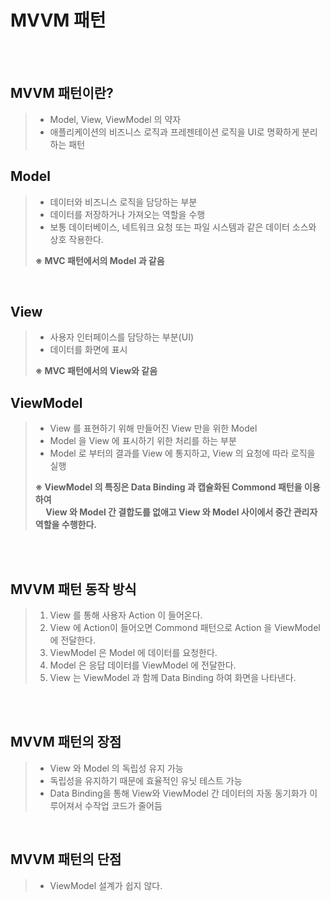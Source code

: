 # MVVM 패턴

&nbsp;   
&nbsp;

## MVVM 패턴이란?
> - Model, View, ViewModel 의 약자   
> - 애플리케이션의 비즈니스 로직과 프레젠테이션 로직을 UI로 명확하게 분리하는 패턴


## Model
> - 데이터와 비즈니스 로직을 담당하는 부분
> - 데이터를 저장하거나 가져오는 역할을 수행
> - 보통 데이터베이스, 네트워크 요청 또는 파일 시스템과 같은 데이터 소스와 상호 작용한다.    
> 
> **※ MVC 패턴에서의 Model 과 같음**

&nbsp;   

## View
> - 사용자 인터페이스를 담당하는 부분(UI)
> - 데이터를 화면에 표시
> 
> **※ MVC 패턴에서의 View와 같음**

## ViewModel
> - View 를 표현하기 위해 만들어진 View 만을 위한 Model
> - Model 을 View 에 표시하기 위한 처리를 하는 부분
> - Model 로 부터의 결과를 View 에 통지하고, View 의 요청에 따라 로직을 실행
> 
> **※ ViewModel 의 특징은 Data Binding 과 캡슐화된 Commond 패턴을 이용하여   
> &nbsp;&nbsp;&nbsp;&nbsp; 
> View 와 Model 간 결합도를 없애고 View 와 Model 사이에서 중간 관리자 역할을 수행한다.**


&nbsp;   
&nbsp;

## MVVM 패턴 동작 방식
> 1. View 를 통해 사용자 Action 이 들어온다.
> 2. View 에 Action이 들어오면 Commond 패턴으로 Action 을 ViewModel 에 전달한다.
> 3. ViewModel 은 Model 에 데이터를 요청한다.
> 4. Model 은 응답 데이터를 ViewModel 에 전달한다.
> 5. View 는 ViewModel 과 함께 Data Binding 하여 화면을 나타낸다.


&nbsp;   
&nbsp;


## MVVM 패턴의 장점
> - View 와 Model 의 독립성 유지 가능
> - 독립성을 유지하기 때문에 효율적인 유닛 테스트 가능
> - Data Binding을 통해 View와 ViewModel 간 데이터의 자동 동기화가 이루어져서 수작업 코드가 줄어듬

&nbsp;   

## MVVM 패턴의 단점
> - ViewModel 설계가 쉽지 않다.    